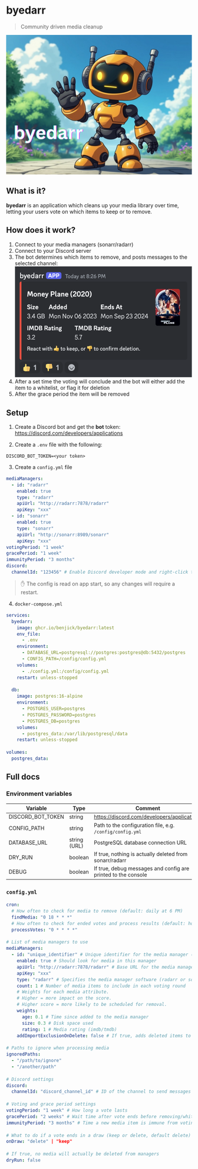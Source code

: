 # byedarr

> Community driven media cleanup

![byedarr](.github/header.png)

## What is it?

**byedarr** is an application which cleans up your media library over time, letting your users vote on which items to keep or to remove.

## How does it work?

1. Connect to your media managers (sonarr/radarr)
2. Connect to your Discord server
3. The bot determines which items to remove, and posts messages to the selected channel:
   ![byedarr](.github/discord1.png)
4. After a set time the voting will conclude and the bot will either add the item to a whitelist, or flag it for deletion
5. After the grace period the item will be removed

## Setup

1. Create a Discord bot and get the **bot** token: https://discord.com/developers/applications

2. Create a `.env` file with the following:

```
DISCORD_BOT_TOKEN=<your token>
```

3. Create a `config.yml` file

```yml
mediaManagers:
  - id: "radarr"
    enabled: true
    type: "radarr"
    apiUrl: "http://radarr:7878/radarr"
    apiKey: "xxx"
  - id: "sonarr"
    enabled: true
    type: "sonarr"
    apiUrl: "http://sonarr:8989/sonarr"
    apiKey: "xxx"
votingPeriod: "1 week"
gracePeriod: "1 week"
immunityPeriod: "3 months"
discord:
  channelId: "123456" # Enable Discord developer mode and right-click the channel then press "Copy Channel ID"
```

> ✋ The config is read on app start, so any changes will require a restart.

4. `docker-compose.yml`

```yml
services:
  byedarr:
    image: ghcr.io/benjick/byedarr:latest
    env_file:
      - .env
    environment:
      - DATABASE_URL=postgresql://postgres:postgres@db:5432/postgres
      - CONFIG_PATH=/config/config.yml
    volumes:
      - ./config.yml:/config/config.yml
    restart: unless-stopped

  db:
    image: postgres:16-alpine
    environment:
      - POSTGRES_USER=postgres
      - POSTGRES_PASSWORD=postgres
      - POSTGRES_DB=postgres
    volumes:
      - postgres_data:/var/lib/postgresql/data
    restart: unless-stopped

volumes:
  postgres_data:
```

## Full docs

### Environment variables

| Variable          | Type         | Comment                                                       | Default |
| ----------------- | ------------ | ------------------------------------------------------------- | ------- |
| DISCORD_BOT_TOKEN | string       | https://discord.com/developers/applications                   |
| CONFIG_PATH       | string       | Path to the configuration file, e.g. `/config/config.yml`     |
| DATABASE_URL      | string (URL) | PostgreSQL database connection URL                            |
| DRY_RUN           | boolean      | If true, nothing is actually deleted from sonarr/radarr       | false   |
| DEBUG             | boolean      | If true, debug messages and config are printed to the console | false   |

### `config.yml`

```yaml
cron:
  # How often to check for media to remove (default: daily at 6 PM)
  findMedia: "0 18 * * *"
  # How often to check for ended votes and process results (default: hourly)
  processVotes: "0 * * * *"

# List of media managers to use
mediaManagers:
  - id: "unique_identifier" # Unique identifier for the media manager (don't change later)
    enabled: true # Should look for media in this manager
    apiUrl: "http://radarr:7878/radarr" # Base URL for the media manager's API (excluding '/api')
    apiKey: "xxx"
    type: "radarr" # Specifies the media manager software (radarr or sonarr)
    count: 1 # Number of media items to include in each voting round
    # Weights for each media attribute.
    # Higher = more impact on the score.
    # Higher score = more likely to be scheduled for removal.
    weights:
      age: 0.1 # Time since added to the media manager
      size: 0.3 # Disk space used
      rating: 1 # Media rating (imdb/tmdb)
    addImportExclusionOnDelete: false # If true, adds deleted items to import exclusion list

# Paths to ignore when processing media
ignoredPaths:
  - "/path/to/ignore"
  - "/another/path"

# Discord settings
discord:
  channelId: "discord_channel_id" # ID of the channel to send messages to

# Voting and grace period settings
votingPeriod: "1 week" # How long a vote lasts
gracePeriod: "2 weeks" # Wait time after vote ends before removing/whitelisting media
immunityPeriod: "3 months" # Time a new media item is immune from voting

# What to do if a vote ends in a draw (keep or delete, default delete)
onDraw: "delete" | "keep"

# If true, no media will actually be deleted from managers
dryRun: false
```
